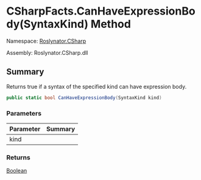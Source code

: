 # CSharpFacts\.CanHaveExpressionBody\(SyntaxKind\) Method

Namespace: [Roslynator.CSharp](../../README.md)

Assembly: Roslynator\.CSharp\.dll

## Summary

Returns true if a syntax of the specified kind can have expression body\.

```csharp
public static bool CanHaveExpressionBody(SyntaxKind kind)
```

### Parameters

| Parameter | Summary |
| --------- | ------- |
| kind | |

### Returns

[Boolean](https://docs.microsoft.com/en-us/dotnet/api/system.boolean)


